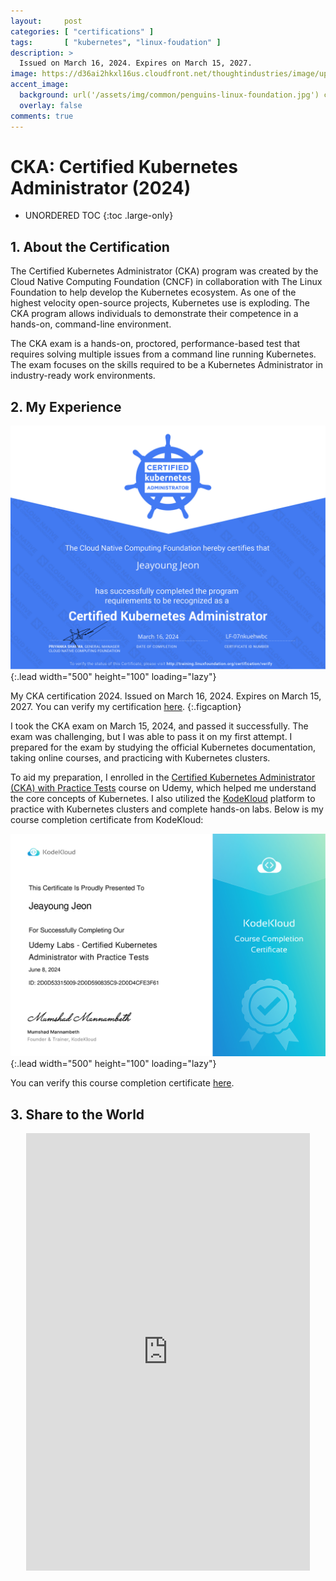 ```yaml
---
layout:     post
categories: [ "certifications" ]
tags:       [ "kubernetes", "linux-foudation" ]
description: >
  Issued on March 16, 2024. Expires on March 15, 2027.
image: https://d36ai2hkxl16us.cloudfront.net/thoughtindustries/image/upload/a_exif,c_fill,w_800,h_433/v1/course-uploads/e0df7fbf-a057-42af-8a1f-590912be5460/8t6imzwoso42-CKAcard.png
accent_image: 
  background: url('/assets/img/common/penguins-linux-foundation.jpg') center/cover
  overlay: false
comments: true
---
```


# CKA: Certified Kubernetes Administrator (2024)

* UNORDERED TOC
{:toc .large-only}

## 1. About the Certification

The Certified Kubernetes Administrator (CKA) program was created by the Cloud Native Computing Foundation (CNCF) in collaboration with The Linux Foundation to help develop the Kubernetes ecosystem. As one of the highest velocity open-source projects, Kubernetes use is exploding. The CKA program allows individuals to demonstrate their competence in a hands-on, command-line environment.

The CKA exam is a hands-on, proctored, performance-based test that requires solving multiple issues from a command line running Kubernetes. The exam focuses on the skills required to be a Kubernetes Administrator in industry-ready work environments.

## 2. My Experience

![CKA Certification](/assets/img/certtifications/925c52cf-4e04-4992-82b4-faa372fcb139.svg){:.lead width="500" height="100" loading="lazy"}

My CKA certification 2024. Issued on March 16, 2024. Expires on March 15, 2027. You can verify my certification [here](https://www.credly.com/badges/d944bde7-222a-4ce5-b4e6-4e6c84df0ef8).
{:.figcaption}

<!-- Overview -->
I took the CKA exam on March 15, 2024, and passed it successfully. The exam was challenging, but I was able to pass it on my first attempt. I prepared for the exam by studying the official Kubernetes documentation, taking online courses, and practicing with Kubernetes clusters.

To aid my preparation, I enrolled in the [Certified Kubernetes Administrator (CKA) with Practice Tests](https://www.udemy.com/course/certified-kubernetes-administrator-with-practice-tests) course on Udemy, which helped me understand the core concepts of Kubernetes. I also utilized the [KodeKloud](https://learn.kodekloud.com/user/courses/udemy-labs-certified-kubernetes-administrator-with-practice-tests) platform to practice with Kubernetes clusters and complete hands-on labs. Below is my course completion certificate from KodeKloud:

![KodeKloud Course Completion Certificate](/assets/img/certtifications/3ca76e29-fec9-4b5d-9fad-dd7e0b33b1dc.jpg){:.lead width="500" height="100" loading="lazy"}

You can verify this course completion certificate [here](https://kodekloud.com/certificate-verification/2D0D53315009-2D0D590835C9-2D0D4CFE3F61).


## 3. Share to the World

<p align="center">
  <iframe src="https://www.linkedin.com/embed/feed/update/urn:li:share:7175108596026781696" height="700px" width="90%" frameborder="0" allowfullscreen="" title="Excited to share that I've successfully completed the Certified Kubernetes Administrator (CKA) program from The Linux Foundation"></iframe>
</p>


